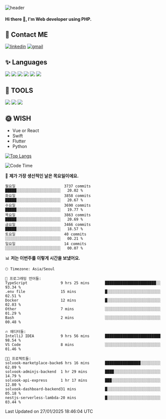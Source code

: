 ![header](https://capsule-render.vercel.app/api?type=waving&color=auto&height=300&section=header&text=Elin&fontSize=90&animation=twinkling)

#### Hi there 👋, I'm <b>Web developer</b> using PHP. ####

<!--
- 🔭 I’m currently working on Uniwill
- 🌱 I’m currently learning Vue or React or Python.
-->

<!---#### I am PHP developer --->

## 💌 Contact ME ###
[<img src='https://img.shields.io/badge/-EunjiKo-%230A66C2?style=flat-square&logo=LinkedIn&logoColor=white' alt='linkedin'>](https://www.linkedin.com/in/https://www.linkedin.com/in/eunji-ko-00a907164//)  [<img src='https://img.shields.io/badge/-einee214%40gmail.com-%23EA4335?style=flat-square&logo=Gmail&logoColor=white' alt='gmail'>](einee214@gmail.com)  


## ✨ Languages
<img src='https://img.shields.io/badge/-PHP-%23777BB4?style=for-the-badge&logo=PHP&logoColor=white'> <img src='https://img.shields.io/badge/-Laravel-%23FF2D20?style=for-the-badge&logo=Laravel&logoColor=white'> <img src='https://img.shields.io/badge/Jquery-%230769AD?style=for-the-badge&logo=Jquery&logoColor=white'> <img src='https://img.shields.io/badge/CSS3-%231572B6?style=for-the-badge&logo=CSS3&logoColor=white'> <img src='https://img.shields.io/badge/Bootstrap-%237952B3?style=for-the-badge&logo=Bootstrap&logoColor=white' > <img src='https://img.shields.io/badge/MySQL-%234479A1?style=for-the-badge&logo=MySQL&logoColor=white' >

## 🌷 TOOLS
<img src='https://img.shields.io/badge/PHPSTORM-%23000000?style=for-the-badge&logo=PhpStorm&logoColor=white' > <img src='https://img.shields.io/badge/GitLab-%23FCA121?style=for-the-badge&logo=GitLab&logoColor=white' > <img src='https://img.shields.io/badge/GitHub-%23181717?style=for-the-badge&logo=GitHub&logoColor=white'>


## 🌞 WISH
- Vue or React
- Swift
- Flutter
- Python


[![Top Langs](https://github-readme-stats.vercel.app/api/top-langs/?username=ein214&layout=compact)](https://github.com/anuraghazra/github-readme-stats)

<!--START_SECTION:waka-->
![Code Time](http://img.shields.io/badge/Code%20Time-4%2C018%20hrs%2024%20mins-blue)

📅 **제가 가장 생산적인 날은 목요일이에요.** 

```text
월요일                      3737 commits        █████░░░░░░░░░░░░░░░░░░░░   20.02 % 
화요일                      3858 commits        █████░░░░░░░░░░░░░░░░░░░░   20.67 % 
수요일                      3690 commits        █████░░░░░░░░░░░░░░░░░░░░   19.77 % 
목요일                      3863 commits        █████░░░░░░░░░░░░░░░░░░░░   20.69 % 
금요일                      3466 commits        █████░░░░░░░░░░░░░░░░░░░░   18.57 % 
토요일                      40 commits          ░░░░░░░░░░░░░░░░░░░░░░░░░   00.21 % 
일요일                      14 commits          ░░░░░░░░░░░░░░░░░░░░░░░░░   00.07 % 
```


📊 **저는 이번주를 이렇게 시간을 보냈어요.** 

```text
🕑︎ Timezone: Asia/Seoul

💬 프로그래밍 언어들: 
TypeScript               9 hrs 25 mins       ███████████████████████░░   93.34 % 
.env file                15 mins             █░░░░░░░░░░░░░░░░░░░░░░░░   02.51 % 
Docker                   12 mins             █░░░░░░░░░░░░░░░░░░░░░░░░   02.03 % 
Other                    7 mins              ░░░░░░░░░░░░░░░░░░░░░░░░░   01.29 % 
Bash                     2 mins              ░░░░░░░░░░░░░░░░░░░░░░░░░   00.48 % 

🔥 에디터들: 
IntelliJ IDEA            9 hrs 56 mins       █████████████████████████   98.54 % 
VS Code                  8 mins              ░░░░░░░░░░░░░░░░░░░░░░░░░   01.46 % 

🐱‍💻 프로젝트들: 
solvook-marketplace-backe6 hrs 16 mins       ████████████████░░░░░░░░░   62.09 % 
solvook-adminjs-backend  1 hr 29 mins        ████░░░░░░░░░░░░░░░░░░░░░   14.79 % 
solvook-api-express      1 hr 17 mins        ███░░░░░░░░░░░░░░░░░░░░░░   12.80 % 
solvook-dashboard-backend31 mins             █░░░░░░░░░░░░░░░░░░░░░░░░   05.18 % 
nestjs-serverless-lambda-20 mins             █░░░░░░░░░░░░░░░░░░░░░░░░   03.44 % 
```


 Last Updated on 27/01/2025 18:46:04 UTC
<!--END_SECTION:waka-->

<!---![GitHub stats](https://github-readme-stats.vercel.app/api?username=ein214&show_icons=true&theme=dracula)  --->



